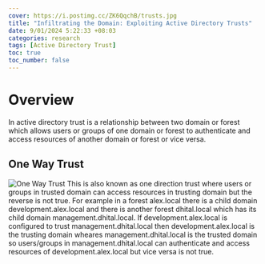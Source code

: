 ```yaml
---
cover: https://i.postimg.cc/ZK6QqchB/trusts.jpg
title: "Infiltrating the Domain: Exploiting Active Directory Trusts"
date: 9/01/2024 5:22:33 +08:03
categories: research
tags: [Active Directory Trust]
toc: true
toc_number: false
---
```

# Overview
In active directory trust is a relationship between two domain or forest which allows users or groups of one domain or forest to authenticate and access resources of another domain or forest or vice versa. 

## One Way Trust
![One Way Trust](https://i.postimg.cc/Y9JV7Tgv/one-way-trust-drawio.png)
This is also known as one direction trust where users or groups in trusted domain can access resources in trusting domain but the reverse is not true. For example in a forest alex.local there is a child domain development.alex.local and there is another forest dhital.local which has its child domain management.dhital.local. If development.alex.local is configured to trust management.dhital.local then development.alex.local is the trusting domain wheares management.dhital.local is the trusted domain so users/groups in management.dhital.local can authenticate and access resources of development.alex.local but vice versa is not true.
